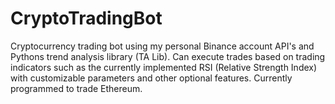 # CryptoTradingBot
Cryptocurrency trading bot using my personal Binance account API's and Pythons trend analysis library (TA Lib). Can execute trades based on trading indicators such as the currently implemented RSI (Relative Strength Index) with customizable parameters and other optional features. Currently programmed to trade Ethereum. 
